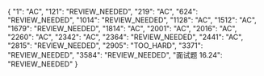 {
  "1": "AC",
  "121": "REVIEW_NEEDED",
  "219": "AC",
  "624": "REVIEW_NEEDED",
  "1014": "REVIEW_NEEDED",
  "1128": "AC",
  "1512": "AC",
  "1679": "REVIEW_NEEDED",
  "1814": "AC",
  "2001": "AC",
  "2016": "AC",
  "2260": "AC",
  "2342": "AC",
  "2364": "REVIEW_NEEDED",
  "2441": "AC",
  "2815": "REVIEW_NEEDED",
  "2905": "TOO_HARD",
  "3371": "REVIEW_NEEDED",
  "3584": "REVIEW_NEEDED",
  "面试题 16.24": "REVIEW_NEEDED"
}
